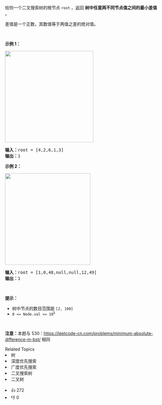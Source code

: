 <p>给你一个二叉搜索树的根节点 <code>root</code> ，返回 <strong>树中任意两不同节点值之间的最小差值</strong> 。</p>

<p>差值是一个正数，其数值等于两值之差的绝对值。</p>

<p>&nbsp;</p>

<div class="original__bRMd"> 
 <div> 
  <p><strong>示例 1：</strong></p> 
  <img alt="" src="https://assets.leetcode.com/uploads/2021/02/05/bst1.jpg" style="width: 292px; height: 301px;" /> 
  <pre>
<strong>输入：</strong>root = [4,2,6,1,3]
<strong>输出：</strong>1
</pre> 
 </div>
</div>

<p><strong>示例 2：</strong></p> 
<img alt="" src="https://assets.leetcode.com/uploads/2021/02/05/bst2.jpg" style="width: 282px; height: 301px;" /> 
<pre>
<strong>输入：</strong>root = [1,0,48,null,null,12,49]
<strong>输出：</strong>1
</pre>

<p>&nbsp;</p>

<p><strong>提示：</strong></p>

<ul> 
 <li>树中节点的数目范围是 <code>[2, 100]</code></li> 
 <li><code>0 &lt;= Node.val &lt;= 10<sup>5</sup></code></li> 
</ul>

<p>&nbsp;</p>

<p><strong>注意：</strong>本题与 530：<a href="https://leetcode-cn.com/problems/minimum-absolute-difference-in-bst/">https://leetcode-cn.com/problems/minimum-absolute-difference-in-bst/</a> 相同</p>

<div><div>Related Topics</div><div><li>树</li><li>深度优先搜索</li><li>广度优先搜索</li><li>二叉搜索树</li><li>二叉树</li></div></div><br><div><li>👍 272</li><li>👎 0</li></div>